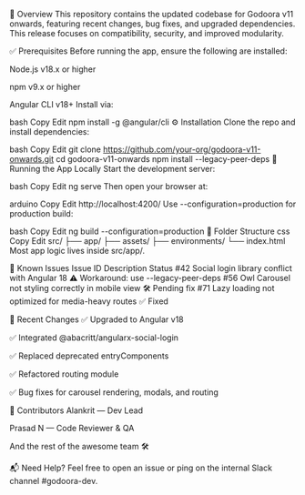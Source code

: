 🧾 Overview
This repository contains the updated codebase for Godoora v11 onwards, featuring recent changes, bug fixes, and upgraded dependencies. This release focuses on compatibility, security, and improved modularity.

✅ Prerequisites
Before running the app, ensure the following are installed:

Node.js v18.x or higher

npm v9.x or higher

Angular CLI v18+
Install via:

bash
Copy
Edit
npm install -g @angular/cli
⚙️ Installation
Clone the repo and install dependencies:

bash
Copy
Edit
git clone https://github.com/your-org/godoora-v11-onwards.git
cd godoora-v11-onwards
npm install --legacy-peer-deps
🚀 Running the App Locally
Start the development server:

bash
Copy
Edit
ng serve
Then open your browser at:

arduino
Copy
Edit
http://localhost:4200/
Use --configuration=production for production build:

bash
Copy
Edit
ng build --configuration=production
📁 Folder Structure
css
Copy
Edit
src/
  ├── app/
  ├── assets/
  ├── environments/
  └── index.html
Most app logic lives inside src/app/.

🐞 Known Issues
Issue ID	Description	Status
#42	Social login library conflict with Angular 18	⚠ Workaround: use --legacy-peer-deps
#56	Owl Carousel not styling correctly in mobile view	🛠 Pending fix
#71	Lazy loading not optimized for media-heavy routes	✅ Fixed

🔄 Recent Changes
✅ Upgraded to Angular v18

✅ Integrated @abacritt/angularx-social-login

✅ Replaced deprecated entryComponents

✅ Refactored routing module

✅ Bug fixes for carousel rendering, modals, and routing

🤝 Contributors
Alankrit — Dev Lead

Prasad N — Code Reviewer & QA

And the rest of the awesome team 🛠️

📬 Need Help?
Feel free to open an issue or ping on the internal Slack channel #godoora-dev.

